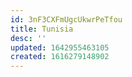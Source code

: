 ```yaml
---
id: 3nF3CXFmUgcUkwrPeTfou
title: Tunisia
desc: ''
updated: 1642955463105
created: 1616279148902
---
```


